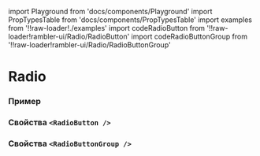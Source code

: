 import Playground from 'docs/components/Playground'
import PropTypesTable from 'docs/components/PropTypesTable'
import examples from '!!raw-loader!./examples'
import codeRadioButton from '!!raw-loader!rambler-ui/Radio/RadioButton'
import codeRadioButtonGroup from '!!raw-loader!rambler-ui/Radio/RadioButtonGroup'

# Radio

### Пример
<Playground code={examples} />

### Свойства `<RadioButton />`
<PropTypesTable code={codeRadioButton} />

### Свойства `<RadioButtonGroup />`
<PropTypesTable code={codeRadioButtonGroup} />
